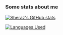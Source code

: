 ### Some stats about me

[![Sheraz's GitHub stats](https://github-readme-stats.vercel.app/api?username=krazykira&hide=contribs&count_private=true&show_icons=true&theme=github_dark&bg_color=00000000&include_all_commits=true)](https://github.com/anuraghazra/github-readme-stats)



[![Languages Used](https://github-readme-stats.vercel.app/api/top-langs/?username=krazykira&langs_count=4&theme=github_dark&bg_color=00000000&include_all_commits=true)](https://github.com/anuraghazra/github-readme-stats)
